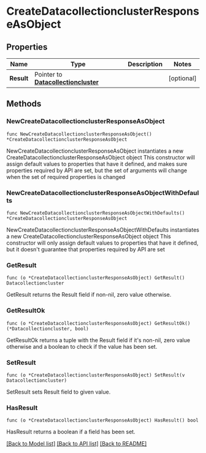 # CreateDatacollectionclusterResponseAsObject

## Properties

Name | Type | Description | Notes
------------ | ------------- | ------------- | -------------
**Result** | Pointer to [**Datacollectioncluster**](Datacollectioncluster.md) |  | [optional] 

## Methods

### NewCreateDatacollectionclusterResponseAsObject

`func NewCreateDatacollectionclusterResponseAsObject() *CreateDatacollectionclusterResponseAsObject`

NewCreateDatacollectionclusterResponseAsObject instantiates a new CreateDatacollectionclusterResponseAsObject object
This constructor will assign default values to properties that have it defined,
and makes sure properties required by API are set, but the set of arguments
will change when the set of required properties is changed

### NewCreateDatacollectionclusterResponseAsObjectWithDefaults

`func NewCreateDatacollectionclusterResponseAsObjectWithDefaults() *CreateDatacollectionclusterResponseAsObject`

NewCreateDatacollectionclusterResponseAsObjectWithDefaults instantiates a new CreateDatacollectionclusterResponseAsObject object
This constructor will only assign default values to properties that have it defined,
but it doesn't guarantee that properties required by API are set

### GetResult

`func (o *CreateDatacollectionclusterResponseAsObject) GetResult() Datacollectioncluster`

GetResult returns the Result field if non-nil, zero value otherwise.

### GetResultOk

`func (o *CreateDatacollectionclusterResponseAsObject) GetResultOk() (*Datacollectioncluster, bool)`

GetResultOk returns a tuple with the Result field if it's non-nil, zero value otherwise
and a boolean to check if the value has been set.

### SetResult

`func (o *CreateDatacollectionclusterResponseAsObject) SetResult(v Datacollectioncluster)`

SetResult sets Result field to given value.

### HasResult

`func (o *CreateDatacollectionclusterResponseAsObject) HasResult() bool`

HasResult returns a boolean if a field has been set.


[[Back to Model list]](../README.md#documentation-for-models) [[Back to API list]](../README.md#documentation-for-api-endpoints) [[Back to README]](../README.md)


